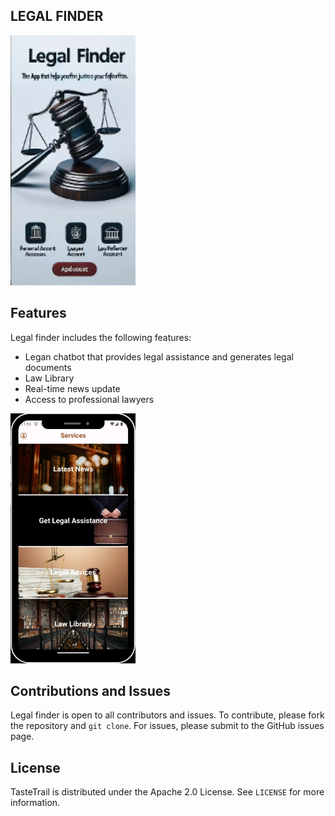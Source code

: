 ## LEGAL FINDER

<img src="Screenshot (669).png" alt="App Screenshot" width="200" height="400">

## Features

Legal finder includes the following features:
- Legan chatbot that provides legal assistance and generates legal documents
- Law Library
- Real-time news update
- Access to professional lawyers

<img src="Screenshot (668).png" alt="App Screenshot" width="200" height="400">

## Contributions and Issues

Legal finder is open to all contributors and issues. To contribute, please fork the repository and `git clone`. For issues, please submit to the GitHub issues page.

## License

TasteTrail is distributed under the Apache 2.0 License. See `LICENSE` for more information.
